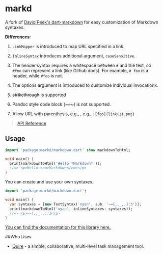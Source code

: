 markd
=====

A fork of [David Peek's dart-markdown](https://github.com/dpeek/dart-markdown)
for easy customization of Markdown syntaxes.

**Differences:**

1. `LinkMapper` is introduced to map URL specified in a link.

2. `InlineSyntax` introduces additional argument, `caseSensitive`.

3. The header syntax requires a whitespace between `#` and the text, so `#foo` can represent a link (like Github does). For example, `# foo` is a header, while `#foo` is not.

4. The options argument is introduced to customize individual invocationx.

5. ~~strikethrough~~ is supported

6. Pandoc style code block (~~~) is not supported.

7. Allow URL with parenthesis, e.g., , e.g., `![foo](link(1).png)`

> [API Reference](http://www.dartdocs.org/documentation/markd/0.8.0)

Usage
-----

```dart
import 'package:markd/markdown.dart' show markdownToHtml;

void main() {
  print(markdownToHtml('Hello *Markdown*'));
  //=> <p>Hello <em>Markdown</em></p>
}
```

You can create and use your own syntaxes.

```dart
import 'package:markd/markdown.dart';

void main() {
  var syntaxes = [new TextSyntax('nyan', sub: '~=[,,_,,]:3')];
  print(markdownToHtml('nyan', inlineSyntaxes: syntaxes));
  //=> <p>~=[,,_,,]:3</p>
}
```
[You can find the documentation for this library here.][documentation]

[installing]: http://pub.dartlang.org/packages/markd#installing
[documentation]: http://www.dartdocs.org/documentation/markd/0.7.1+6/index.html#markd


##Who Uses

* [Quire](https://quire.io) - a simple, collaborative, multi-level task management tool.
